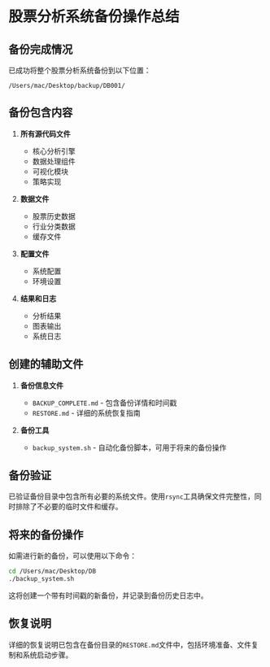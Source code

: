 # 股票分析系统备份操作总结

## 备份完成情况

已成功将整个股票分析系统备份到以下位置：
```
/Users/mac/Desktop/backup/DB001/
```

## 备份包含内容

1. **所有源代码文件**
   - 核心分析引擎
   - 数据处理组件
   - 可视化模块
   - 策略实现

2. **数据文件**
   - 股票历史数据
   - 行业分类数据
   - 缓存文件

3. **配置文件**
   - 系统配置
   - 环境设置

4. **结果和日志**
   - 分析结果
   - 图表输出
   - 系统日志

## 创建的辅助文件

1. **备份信息文件**
   - `BACKUP_COMPLETE.md` - 包含备份详情和时间戳
   - `RESTORE.md` - 详细的系统恢复指南

2. **备份工具**
   - `backup_system.sh` - 自动化备份脚本，可用于将来的备份操作

## 备份验证

已验证备份目录中包含所有必要的系统文件。使用`rsync`工具确保文件完整性，同时排除了不必要的临时文件和缓存。

## 将来的备份操作

如需进行新的备份，可以使用以下命令：
```bash
cd /Users/mac/Desktop/DB
./backup_system.sh
```

这将创建一个带有时间戳的新备份，并记录到备份历史日志中。

## 恢复说明

详细的恢复说明已包含在备份目录的`RESTORE.md`文件中，包括环境准备、文件复制和系统启动步骤。 